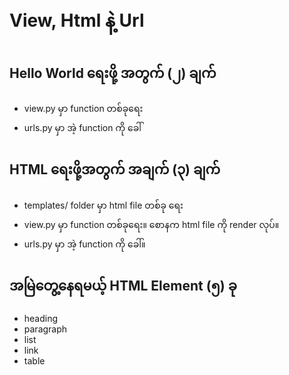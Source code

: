 # View, Html နဲ့ Url

## Hello World ရေးဖို့ အတွက် (၂) ချက်

- view.py မှာ function တစ်ခုရေး
- urls.py မှာ အဲ့ function ကို ခေါ်

## HTML ရေးဖို့အတွက် အချက် (၃)​ ချက်

- templates/ folder မှာ html file တစ်ခု ရေး
- view.py မှာ function တစ်ခုရေး။ စောနက html file ကို render လုပ်။
- urls.py မှာ အဲ့ function ကို ခေါ်။

## အမြဲတွေ့နေရမယ့် HTML Element (၅) ခု

- heading 
- paragraph
- list
- link
- table